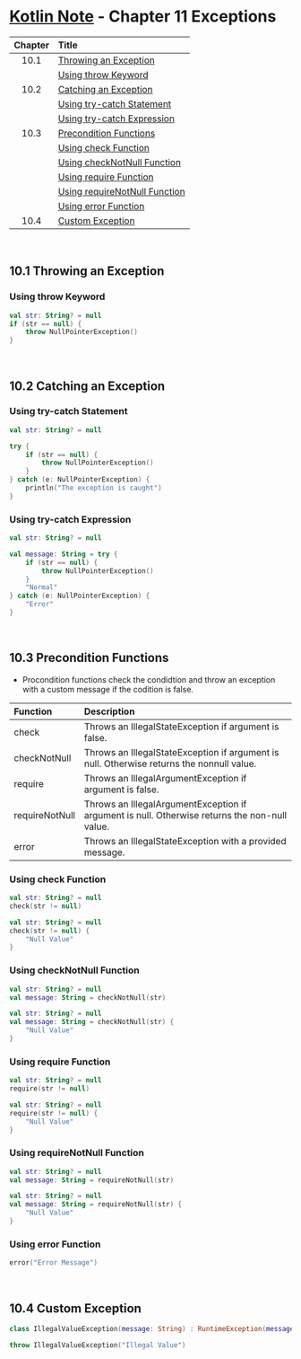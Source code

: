 # [Kotlin Note](../../README.md) - Chapter 11 Exceptions
| Chapter | Title |
| :-: | :- |
| 10.1 | [Throwing an Exception](#101-throwing-an-exception) |
|  | [Using throw Keyword](#using-throw-keyword) |
| 10.2 | [Catching an Exception](#102-catching-an-exception) |
|  | [Using try-catch Statement](#using-try-catch-statement) |
|  | [Using try-catch Expression](#using-try-catch-expression) |
| 10.3 | [Precondition Functions](#103-precondition-functions) |
|  | [Using check Function](#using-check-function) |
|  | [Using checkNotNull Function](#using-checknotnull-function) |
|  | [Using require Function](#using-require-function) |
|  | [Using requireNotNull Function](#using-requirenotnull-function) |
|  | [Using error Function](#using-error-function) |
| 10.4 | [Custom Exception](#104-custom-exception) |

<br />

## 10.1 Throwing an Exception
### Using throw Keyword
```kotlin
val str: String? = null
if (str == null) {
    throw NullPointerException()
}
```

<br />

## 10.2 Catching an Exception
### Using try-catch Statement
```kotlin
val str: String? = null

try {
    if (str == null) {
        throw NullPointerException()
    }
} catch (e: NullPointerException) {
    println("The exception is caught")
}
```

### Using try-catch Expression
```kotlin
val str: String? = null

val message: String = try {
    if (str == null) {
        throw NullPointerException()
    }
    "Normal"
} catch (e: NullPointerException) {
    "Error"
}
```

<br />

## 10.3 Precondition Functions
- Procondition functions check the condidtion and throw an exception with a custom message if the codition is false.

| Function | Description |
| :-- | :-- |
| check | Throws an IllegalStateException if argument is false. |
| checkNotNull | Throws an IllegalStateException if argument is null. Otherwise returns the nonnull value. |
| require | Throws an IllegalArgumentException if argument is false. |
| requireNotNull | Throws an IllegalArgumentException if argument is null. Otherwise returns the non-null value. |
| error | Throws an IllegalStateException with a provided message. |

### Using check Function
```kotlin
val str: String? = null
check(str != null)
```
```kotlin
val str: String? = null
check(str != null) {
    "Null Value"
}
```

### Using checkNotNull Function
```kotlin
val str: String? = null
val message: String = checkNotNull(str)
```
```kotlin
val str: String? = null
val message: String = checkNotNull(str) {
    "Null Value"
}
```

### Using require Function
```kotlin
val str: String? = null
require(str != null)
```
```kotlin
val str: String? = null
require(str != null) {
    "Null Value"
}
```

### Using requireNotNull Function
```kotlin
val str: String? = null
val message: String = requireNotNull(str)
```
```kotlin
val str: String? = null
val message: String = requireNotNull(str) {
    "Null Value"
}
```

### Using error Function
```kotlin
error("Error Message")
```

<br />

## 10.4 Custom Exception
```kotlin
class IllegalValueException(message: String) : RuntimeException(message) {}
```
```kotlin
throw IllegalValueException("Illegal Value")
```

<br />
